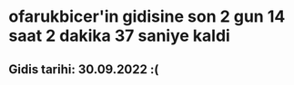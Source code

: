 # ofarukbicer'in gidisine son 2 gun 14 saat 2 dakika 37 saniye kaldi

## Gidis tarihi: 30.09.2022 :(